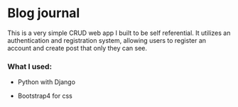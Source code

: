 # Blog journal

This is a very simple CRUD web app I built to be self referential. It utilizes an authentication and registration system, allowing users to register
an account and create post that only they can see.

### What I used:

- Python with Django

- Bootstrap4 for css

